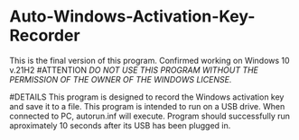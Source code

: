# Auto-Windows-Activation-Key-Recorder
This is the final version of this program. Confirmed working on Windows 10 v.21H2
#ATTENTION
*DO NOT USE THIS PROGRAM WITHOUT THE PERMISSION OF THE OWNER OF THE WINDOWS LICENSE.*

#DETAILS
This program is designed to record the Windows activation key and save it to a file. This program is intended to run on a USB drive. When connected to PC, autorun.inf will execute. Program should successfully run aproximately 10 seconds after its USB has been plugged in.

